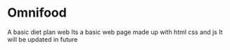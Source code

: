# Omnifood
A basic diet plan web 
Its a basic web page made up with html css and js 
It will be updated in future
